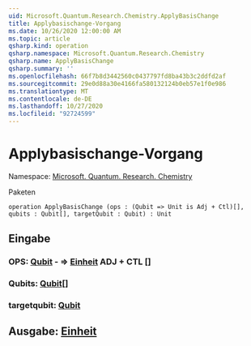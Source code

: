 ```yaml
---
uid: Microsoft.Quantum.Research.Chemistry.ApplyBasisChange
title: Applybasischange-Vorgang
ms.date: 10/26/2020 12:00:00 AM
ms.topic: article
qsharp.kind: operation
qsharp.namespace: Microsoft.Quantum.Research.Chemistry
qsharp.name: ApplyBasisChange
qsharp.summary: ''
ms.openlocfilehash: 66f7b8d3442560c0437797fd8ba43b3c2ddfd2af
ms.sourcegitcommit: 29e0d88a30e4166fa580132124b0eb57e1f0e986
ms.translationtype: MT
ms.contentlocale: de-DE
ms.lasthandoff: 10/27/2020
ms.locfileid: "92724599"
---
```

# <a name="applybasischange-operation"></a>Applybasischange-Vorgang

Namespace: [Microsoft. Quantum. Research. Chemistry](xref:Microsoft.Quantum.Research.Chemistry)

Paketen [](https://nuget.org/packages/)




```qsharp
operation ApplyBasisChange (ops : (Qubit => Unit is Adj + Ctl)[], qubits : Qubit[], targetQubit : Qubit) : Unit
```


## <a name="input"></a>Eingabe

### <a name="ops--qubit--unit-adj--ctl"></a>OPS: [Qubit](xref:microsoft.quantum.lang-ref.qubit) - => [Einheit](xref:microsoft.quantum.lang-ref.unit) ADJ + CTL []




### <a name="qubits--qubit"></a>Qubits: [Qubit](xref:microsoft.quantum.lang-ref.qubit)[]




### <a name="targetqubit--qubit"></a>targetqubit: [Qubit](xref:microsoft.quantum.lang-ref.qubit)





## <a name="output--unit"></a>Ausgabe: [Einheit](xref:microsoft.quantum.lang-ref.unit)

